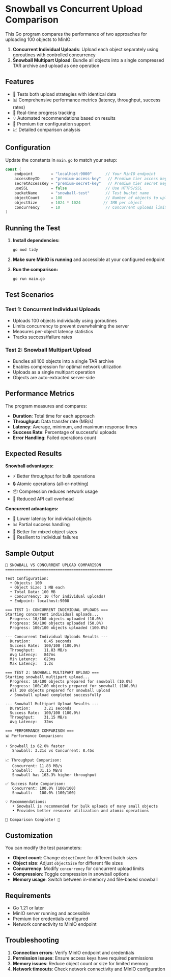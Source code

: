 # Snowball vs Concurrent Upload Comparison

This Go program compares the performance of two approaches for uploading 100 objects to MinIO:

1. **Concurrent Individual Uploads**: Upload each object separately using goroutines with controlled concurrency
2. **Snowball Multipart Upload**: Bundle all objects into a single compressed TAR archive and upload as one operation

## Features

- 🚀 Tests both upload strategies with identical data
- 📊 Comprehensive performance metrics (latency, throughput, success rates)
- 🎯 Real-time progress tracking
- 💡 Automated recommendations based on results
- 🔧 Premium tier configuration support
- 📈 Detailed comparison analysis

## Configuration

Update the constants in `main.go` to match your setup:

```go
const (
    endpoint        = "localhost:9000"      // Your MinIO endpoint
    accessKeyID     = "premium-access-key"   // Premium tier access key
    secretAccessKey = "premium-secret-key"   // Premium tier secret key
    useSSL          = false                 // Use HTTPS/SSL
    bucketName      = "snowball-test"       // Test bucket name
    objectCount     = 100                   // Number of objects to upload
    objectSize      = 1024 * 1024          // 1MB per object
    concurrency     = 10                    // Concurrent uploads limit
)
```

## Running the Test

1. **Install dependencies:**
   ```bash
   go mod tidy
   ```

2. **Make sure MinIO is running** and accessible at your configured endpoint

3. **Run the comparison:**
   ```bash
   go run main.go
   ```

## Test Scenarios

### Test 1: Concurrent Individual Uploads
- Uploads 100 objects individually using goroutines
- Limits concurrency to prevent overwhelming the server
- Measures per-object latency statistics
- Tracks success/failure rates

### Test 2: Snowball Multipart Upload
- Bundles all 100 objects into a single TAR archive
- Enables compression for optimal network utilization
- Uploads as a single multipart operation
- Objects are auto-extracted server-side

## Performance Metrics

The program measures and compares:

- **Duration**: Total time for each approach
- **Throughput**: Data transfer rate (MB/s)
- **Latency**: Average, minimum, and maximum response times
- **Success Rate**: Percentage of successful uploads
- **Error Handling**: Failed operations count

## Expected Results

**Snowball advantages:**
- ⚡ Better throughput for bulk operations
- 🔒 Atomic operations (all-or-nothing)
- 📦 Compression reduces network usage
- 🚀 Reduced API call overhead

**Concurrent advantages:**
- 🎯 Lower latency for individual objects
- 📊 Partial success handling
- 🔧 Better for mixed object sizes
- 💪 Resilient to individual failures

## Sample Output

```
🚀 SNOWBALL VS CONCURRENT UPLOAD COMPARISON
===============================================

Test Configuration:
  • Objects: 100
  • Object Size: 1 MB each
  • Total Data: 100 MB
  • Concurrency: 10 (for individual uploads)
  • Endpoint: localhost:9000

=== TEST 1: CONCURRENT INDIVIDUAL UPLOADS ===
Starting concurrent individual uploads...
  Progress: 10/100 objects uploaded (10.0%)
  Progress: 50/100 objects uploaded (50.0%)
  Progress: 100/100 objects uploaded (100.0%)

--- Concurrent Individual Uploads Results ---
  Duration:      8.45 seconds
  Success Rate:  100/100 (100.0%)
  Throughput:    11.83 MB/s
  Avg Latency:   847ms
  Min Latency:   623ms
  Max Latency:   1.2s

=== TEST 2: SNOWBALL MULTIPART UPLOAD ===
Starting snowball multipart upload...
  Progress: 10/100 objects prepared for snowball (10.0%)
  Progress: 100/100 objects prepared for snowball (100.0%)
  All 100 objects prepared for snowball upload
  ✓ Snowball upload completed successfully

--- Snowball Multipart Upload Results ---
  Duration:      3.21 seconds
  Success Rate:  100/100 (100.0%)
  Throughput:    31.15 MB/s
  Avg Latency:   32ms

=== PERFORMANCE COMPARISON ===
📊 Performance Comparison:

⚡ Snowball is 62.0% faster
   Snowball: 3.21s vs Concurrent: 8.45s

📈 Throughput Comparison:
   Concurrent: 11.83 MB/s
   Snowball:   31.15 MB/s
   Snowball has 163.3% higher throughput

✅ Success Rate Comparison:
   Concurrent: 100.0% (100/100)
   Snowball:   100.0% (100/100)

💡 Recommendations:
   • Snowball is recommended for bulk uploads of many small objects
   • Provides better resource utilization and atomic operations

🎉 Comparison Complete! 🎉
```

## Customization

You can modify the test parameters:

- **Object count**: Change `objectCount` for different batch sizes
- **Object size**: Adjust `objectSize` for different file sizes
- **Concurrency**: Modify `concurrency` for concurrent upload limits
- **Compression**: Toggle compression in snowball options
- **Memory usage**: Switch between in-memory and file-based snowball

## Requirements

- Go 1.21 or later
- MinIO server running and accessible
- Premium tier credentials configured
- Network connectivity to MinIO endpoint

## Troubleshooting

1. **Connection errors**: Verify MinIO endpoint and credentials
2. **Permission issues**: Ensure access keys have required permissions
3. **Memory issues**: Reduce object count or size for limited memory
4. **Network timeouts**: Check network connectivity and MinIO configuration